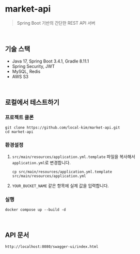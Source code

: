 # market-api
> Spring Boot 기반의 간단한 REST API 서버

<br>

## 기술 스택
- Java 17, Spring Boot 3.4.1, Gradle 8.11.1
- Spring Security, JWT
- MySQL, Redis
- AWS S3

<br>

## 로컬에서 테스트하기
### 프로젝트 클론
```
git clone https://github.com/local-kim/market-api.git
cd market-api
```

### 환경설정
1. `src/main/resources/application.yml.template` 파일을 복사해서 `application.yml`로 변경합니다.
    ```
    cp src/main/resources/application.yml.template src/main/resources/application.yml
    ```
2. `YOUR_BUCKET_NAME` 같은 항목에 실제 값을 입력합니다.

### 실행
```
docker compose up --build -d
```

<br>

## API 문서
```
http://localhost:8080/swagger-ui/index.html
```
